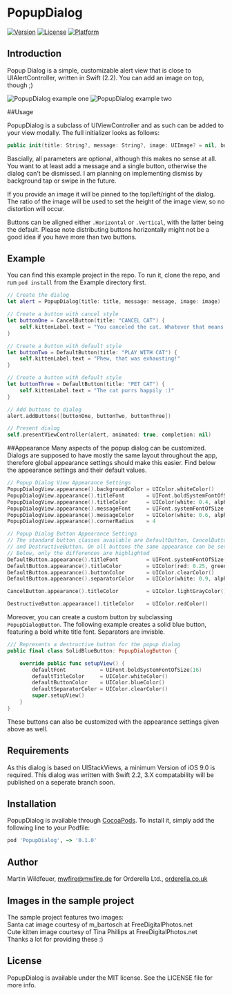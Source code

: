 # PopupDialog

[![Version](https://img.shields.io/cocoapods/v/PopupDialog.svg?style=flat)](http://cocoapods.org/pods/PopupDialog)
[![License](https://img.shields.io/cocoapods/l/PopupDialog.svg?style=flat)](http://cocoapods.org/pods/PopupDialog)
[![Platform](https://img.shields.io/cocoapods/p/PopupDialog.svg?style=flat)](http://cocoapods.org/pods/PopupDialog)

## Introduction

Popup Dialog is a simple, customizable alert view that is close to UIAlertController, written in Swift (2.2). You can add an image on top, though ;)

![PopupDialog example one](http://www.mwfire.de/orderella/github/PopupDialog01.gif "PopupDialog example one")
![PopupDialog example two](http://www.mwfire.de/orderella/github/PopupDialog02.gif "PopupDialog example two")

##Usage

PopupDialog is a subclass of UIViewController and as such can be added to your view modally.
The full initializer looks as follows:

```swift
public init(title: String?, message: String?, image: UIImage? = nil, buttonAlignment: UILayoutConstraintAxis = .Vertical)
```

Bascially, all parameters are optional, although this makes no sense at all. You want to at least add a message and a single button, otherwise the dialog can't be dismissed. I am planning on implementing dismiss by background tap or swipe in the future.

If you provide an image it will be pinned to the top/left/right of the dialog. The ratio of the image will be used to set the height of the image view, so no distortion will occur.

Buttons can be aligned either `.Horizontal` or `.Vertical`, with the latter being the default. Please note distributing buttons horizontally might not be a good idea if you have more than two buttons.


## Example

You can find this example project in the repo. To run it, clone the repo, and run `pod install` from the Example directory first.

```swift
// Create the dialog
let alert = PopupDialog(title: title, message: message, image: image)

// Create a button with cancel style
let buttonOne = CancelButton(title: "CANCEL CAT") {
    self.kittenLabel.text = "You canceled the cat. Whatever that means..."
}

// Create a button with default style
let buttonTwo = DefaultButton(title: "PLAY WITH CAT") {
    self.kittenLabel.text = "Phew, that was exhausting!"
}

// Create a button with default style
let buttonThree = DefaultButton(title: "PET CAT") {
    self.kittenLabel.text = "The cat purrs happily :)"
}

// Add buttons to dialog
alert.addButtons([buttonOne, buttonTwo, buttonThree])

// Present dialog
self.presentViewController(alert, animated: true, completion: nil)

```

##Appearance
Many aspects of the popup dialog can be customized. Dialogs are supposed to have 
mostly the same layout throughout the app, therefore global appearance settings should make this easier. Find below the appearance settings and their default values.

```swift
// Popup Dialog View Appearance Settings
PopupDialogView.appearance().backgroundColor = UIColor.whiteColor()
PopupDialogView.appearance().titleFont       = UIFont.boldSystemFontOfSize(14)
PopupDialogView.appearance().titleColor      = UIColor(white: 0.4, alpha: 1)
PopupDialogView.appearance().messageFont     = UIFont.systemFontOfSize(14)
PopupDialogView.appearance().messageColor    = UIColor(white: 0.6, alpha: 1)
PopupDialogView.appearance().cornerRadius    = 4

// Popup Dialog Button Appearance Settings
// The standard button classes available are DefaultButton, CancelButton
// and DestructiveButton. On all buttons the same appearance can be set.
// Below, only the differences are highlighted
DefaultButton.appearance().titleFont         = UIFont.systemFontOfSize(14)
DefaultButton.appearance().titleColor        = UIColor(red: 0.25, green: 0.53, blue: 0.91, alpha: 1)
DefaultButton.appearance().buttonColor       = UIColor.clearColor()
DefaultButton.appearance().separatorColor    = UIColor(white: 0.9, alpha: 1)

CancelButton.appearance().titleColor         = UIColor.lightGrayColor()

DestructiveButton.appearance().titleColor    = UIColor.redColor()
```

Moreover, you can create a custom button by subclassing `PopupDialogButton`. The following example creates a solid blue button, featuring a bold white title font. Separators are invisble.

```swift
/// Represents a destructive button for the popup dialog
public final class SolidBlueButton: PopupDialogButton {

    override public func setupView() {
        defaultFont           = UIFont.boldSystemFontOfSize(16)
        defaultTitleColor     = UIColor.whiteColor()
        defaultButtonColor    = UIColor.blueColor()
        defaultSeparatorColor = UIColor.clearColor()
        super.setupView()
    }
}

```

These buttons can also be customized with the appearance settings given above as well.

## Requirements
As this dialog is based on UIStackViews, a minimum Version of iOS 9.0 is required.
This dialog was written with Swift 2.2, 3.X compatability will be published on a seperate branch soon.

## Installation

PopupDialog is available through [CocoaPods](http://cocoapods.org). To install
it, simply add the following line to your Podfile:

```ruby
pod 'PopupDialog', ~> '0.1.0'
```

## Author

Martin Wildfeuer, mwfire@mwfire.de
for Orderella Ltd., [orderella.co.uk](http://orderella.co.uk)

## Images in the sample project

The sample project features two images:<br>
Santa cat image courtesy of m_bartosch at FreeDigitalPhotos.net<br>
Cute kitten image courtesy of Tina Phillips at FreeDigitalPhotos.net<br>
Thanks a lot for providing these :)


## License

PopupDialog is available under the MIT license. See the LICENSE file for more info.
